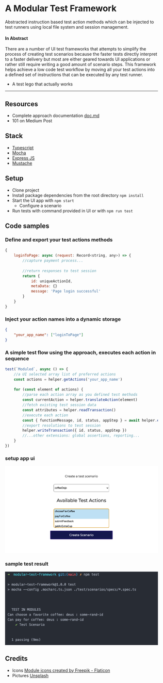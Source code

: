 # A Modular Test Framework

Abstracted instruction based test action methods which can be injected to test runners using local file system and session management.

#### In Abstract

There are a number of UI test frameworks that attempts to simplify the process of creating test scenarios because the faster tests directly interpret to a faster delivery but most are either geared towards UI applications or rather still require writing a good amount of scenario steps. This framework helps achieve a low code test workflow by moving all your test actions into a defined set of instructions that can be executed by any test runner.

-   A test lego that actually works

---

## Resources

-   Complete approach documentation [doc.md](doc.md)
-   101 on Medium Post

## Stack

-   [Typescript](https://github.com/microsoft/TypeScript)
-   [Mocha](https://github.com/mochajs/mocha)
-   [Express JS](https://github.com/expressjs/express)
-   [Mustache](https://github.com/janl/mustache.js/)

## Setup

-   Clone project
-   Install package dependencies from the root directory `npm install`
-   Start the UI app with `npm start`
    -   Configure a scenario
-   Run tests with command provided in UI or with `npm run test`

## Code samples

### Define and export your test actions methods

```javascript
{
    loginToPage: async (request: Record<string, any>) => {
        //capture payment process...

        //return responses to test session
        return {
            id: uniqueActionId,
            metaData: {}
            message: 'Page login successful'
        }
    }
}
```

### Inject your action names into a dynamic storage

```json
{
    "your_app_name": ["loginToPage"]
}
```

### A simple test flow using the approach, executes each action in sequence

```javascript
test(`Moduled`, async () => {
    //a UI selected array list of preferred actions
    const actions = helper.getActions('your_app_name')

    for (const element of actions) {
        //parse each action array as you defined test methods
        const currentAction = helper.translateAction(element)
        //fetch existing test session data
        const attributes = helper.readTransaction()
        //execute each action
        const { functionMessage, id, status, appStep } = await helper.executeAction(attributes, currentAction)
        //export resolutions to test session
        helper.writeTransaction({ id, status, appStep })
        //...other extensions: global assertions, reporting...
    }
})
```

### setup app ui

![mocha test result](src/public/images/appUi.png)

### sample test result

![mocha test result](src/public/images/testResult.png)

## Credits

-   Icons [Module icons created by Freepik - Flaticon](https://www.flaticon.com/free-icons/module")
-   Pictures [Unsplash](https://unsplash.com/s/photos/order?utm_source=unsplash&utm_medium=referral&utm_content=creditCopyText)
